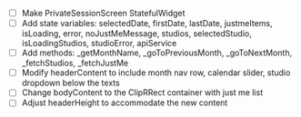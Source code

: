 - [ ] Make PrivateSessionScreen StatefulWidget
- [ ] Add state variables: selectedDate, firstDate, lastDate, justmeItems, isLoading, error, noJustMeMessage, studios, selectedStudio, isLoadingStudios, studioError, apiService
- [ ] Add methods: _getMonthName, _goToPreviousMonth, _goToNextMonth, _fetchStudios, _fetchJustMe
- [ ] Modify headerContent to include month nav row, calendar slider, studio dropdown below the texts
- [ ] Change bodyContent to the ClipRRect container with just me list
- [ ] Adjust headerHeight to accommodate the new content
